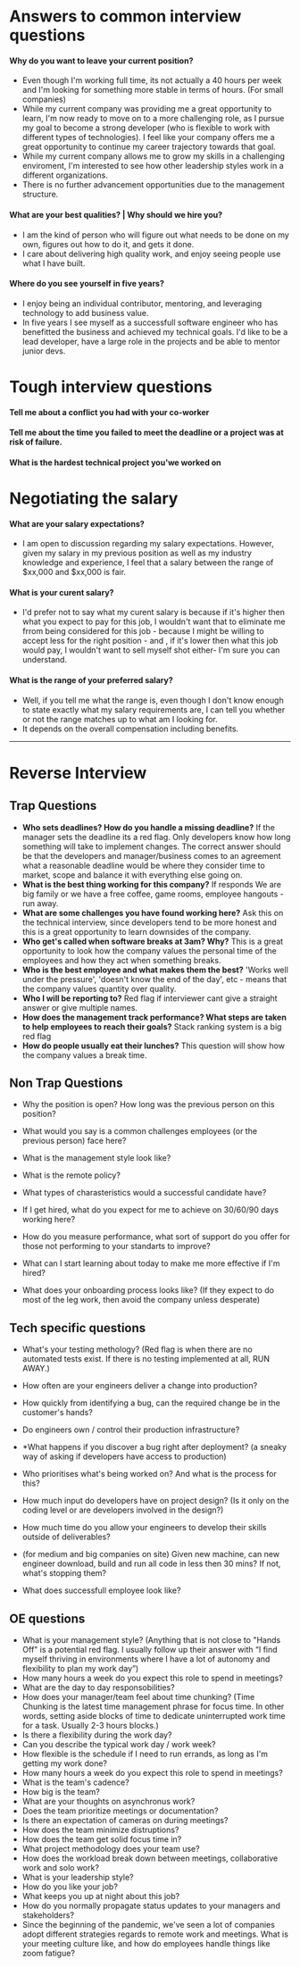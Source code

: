 # Answers to common interview questions

#### Why do you want to leave your current position?
* Even though I'm working full time, its not actually a 40 hours per week and I'm looking for something more stable in terms of hours. (For small companies)
* While my current company was providing me a great opportunity to learn, I'm now ready to move on to a more challenging role, as I pursue my goal to become a strong developer (who is flexible to work with different types of technologies). I feel like your company offers me a great opportunity to continue my career trajectory towards that goal.
* While my current company allows me to grow my skills in a challenging enviroment, I'm interested to see how other leadership styles work in a different organizations.
* There is no further advancement opportunities due to the management structure.

#### What are your best qualities? | Why should we hire you?
* I am the kind of person who will figure out what needs to be done on my own, figures out how to do it, and gets it done.
* I care about delivering high quality work, and enjoy seeing people use what I have built.

#### Where do you see yourself in five years?
* I enjoy being an individual contributor, mentoring, and leveraging technology to add business value.
* In five years I see myself as a successfull software engineer who has benefitted the business and achieved my technical goals. I'd like to be a lead developer, have a large role in the projects and be able to mentor junior devs.


# Tough interview questions

#### Tell me about a conflict you had with your co-worker
#### Tell me about the time you failed to meet the deadline or a project was at risk of failure.
#### What is the hardest technical project you'we worked on


# Negotiating the salary

#### What are your salary expectations?
* I am open to discussion regarding my salary expectations. However, given my salary in my previous position as well as my industry knowledge and experience, I feel that a salary between the range of $xx,000 and $xx,000 is fair.
#### What is your curent salary?
* I'd prefer not to say what my curent salary is because if it's higher then what you expect to pay for this job, I wouldn't want that to eliminate me frrom being considered for this job - because I might be willing to accept less for the right position - and , if it's lower then what this job would pay, I wouldn't want to sell myself shot either- I'm sure you can understand.
#### What is the range of your preferred salary?
* Well, if you tell me what the range is, even though I don't know enough to state exactly what my salary requirements are, I can tell you whether or not the range matches up to what am I looking for. 
* It depends on the overall compensation including benefits.

-----------------------------------------------------------------------------------------

# Reverse Interview

## Trap Questions
* **Who sets deadlines? How do you handle a missing deadline?**
If the manager sets the deadline its a red flag. Only developers know how long something will take to implement changes. The correct answer should be that the developers and manager/business comes to an agreement what a reasonable deadline would be where they consider time to market, scope and balance it with everything else going on.
* **What is the best thing working for this company?**
If responds We are big family or we have a free coffee, game rooms, employee hangouts - run away.
* **What are some challenges you have found working here?**
Ask this on the technical interview, since developers tend to be more honest and this is a great opportunity to learn downsides of the company.
* **Who get's called when software breaks at 3am? Why?**
This is a great opportunity to look how the company values the personal time of the employees and how they act when something breaks.
* **Who is the best employee and what makes them the best?**
'Works well under the pressure', 'doesn't know the end of the day', etc - means that the company values quantity over quality.
* **Who I will be reporting to?**
Red flag if interviewer cant give a straight answer or give multiple names.
* **How does the management track performance? What steps are taken to help employees to reach their goals?**
Stack ranking system is a big red flag
* **How do people usually eat their lunches?**
This question will show how the company values a break time.

## Non Trap Questions
* Why the position is open? How long was the previous person on this position?
* What would you say is a common challenges employees (or the previous person) face here?
* What is the management style look like?
* What is the remote policy?

* What types of charasteristics would a successful candidate have?
* If I get hired, what do you expect for me to achieve on 30/60/90 days working here?
* How do you measure performance, what sort of support do you offer for those not performing to your standarts to improve?
* What can I start learning about today to make me more effective if I'm hired?
* What does your onboarding process looks like? (If they expect to do most of the leg work, then avoid the company unless desperate)

## Tech specific questions
* What's your testing methology? (Red flag is when there are no automated tests exist. If there is no testing implemented at all, RUN AWAY.)
* How often are your engineers deliver a change into production?
* How quickly from identifying a bug, can the required change be in the customer's hands?
* Do engineers own / control their production infrastructure?
* *What happens if you discover a bug right after deployment? (a sneaky way of asking if developers have access to production)

* Who prioritises what's being worked on? And what is the process for this?
* How much input do developers have on project design? (Is it only on the coding level or are developers involved in the design?)

* How much time do you allow your engineers to develop their skills outside of deliverables?
* (for medium and big companies on site) Given new machine, can new engineer download, build and run all code in less then 30 mins? If not, what's stopping them?
* What does successfull employee look like?

## OE questions
* What is your management style? (Anything that is not close to "Hands Off" is a potential red flag. I usually follow up their answer with “I find myself thriving in environments where I have a lot of autonomy and flexibility to plan my work day”)
* How many hours a week do you expect this role to spend in meetings?
* What are the day to day responsobilities?
* How does your manager/team feel about time chunking? (Time Chunking is the latest time management phrase for focus time. In other words, setting aside blocks of time to dedicate uninterrupted work time for a task. Usually 2-3 hours blocks.)
* Is there a flexibility during the work day?
* Can you describe the typical work day / work week?
* How flexible is the schedule if I need to run errands, as long as I'm getting my work done?
* How many hours a week do you expect this role to spend in meetings?
* What is the team's cadence?
* How big is the team?
* What are your thoughts on asynchronus work?
* Does the team prioritize meetings or documentation?
* Is there an expectation of cameras on during meetings?
* How does the team minimize distruptions?
* How does the team get solid focus time in?
* What project methodology does your team use?
* How does the workload break down between meetings, collaborative work and solo work?
* What is your leadership style?
* How do you like your job?
* What keeps you up at night about this job?
* How do you normally propagate status updates to your managers and stakeholders?
* Since the beginning of the pandemic, we've seen a lot of companies adopt different strategies regards to remote work and meetings. What is your meeting culture like, and how do employees handle things like zoom fatigue?
